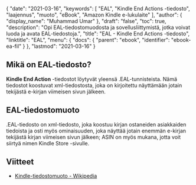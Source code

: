 {
  "date": "2021-03-16",
  "keywords": [
"EAL",
"Kindle End Actions -tiedosto",
"laajennus",
"muoto",
"eBook",
"Amazon Kindle e-lukulaite"
],
  "author": {
    "display_name": "Muhammad Umar"
},
  "draft": "false",
  "toc": true,
  "description": "Opi EAL-tiedostomuodosta ja sovellusliittymistä, jotka voivat luoda ja avata EAL-tiedostoja.",
  "title": "EAL - Kindle End Actions -tiedosto",
  "linktitle": "EAL",
  "menu": {
    "docs": {
      "parent": "ebook",
      "identifier": "ebook-ea-fil"
}
},
  "lastmod": "2021-03-16"
}

## Mikä on EAL-tiedosto? ##

**Kindle End Action** -tiedostot löytyvät yleensä .EAL-tunnisteista. Nämä tiedostot koostuvat xml-tiedostosta, joka on kirjoitettu näyttämään jotain tekijästä e-kirjan viimeisen sivun jälkeen.

## EAL-tiedostomuoto ##

.EAL-tiedosto on xml-tiedosto, joka koostuu kirjan ostaneiden asiakkaiden tiedoista ja osti myös ominaisuuden, joka näyttää jotain enemmän e-kirjan tekijästä kirjan viimeisen sivun jälkeen; ASIN on myös mukana, jotta voit siirtyä nimen Kindle Store -sivulle.

## Viitteet ##

* [Kindle-tiedostomuoto - Wikipedia](https://en.wikipedia.org/wiki/Kindle_File_Format)




